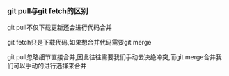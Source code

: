 ### git pull与git fetch的区别

git pull不仅下载更新还会进行代码合并

git fetch只是下载代码,如果想合并代码需要git merge



git pull忽略细节直接合并,因此往往需要我们手动去决绝冲突,而git merge合并我们可以手动的进行选择来合并
